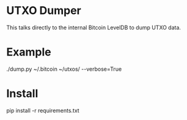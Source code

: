 # UTXO Dumper

This talks directly to the internal Bitcoin LevelDB to dump UTXO data.

# Example

./dump.py ~/.bitcoin ~/utxos/ --verbose=True 

# Install

pip install -r requirements.txt
